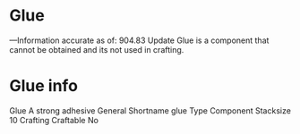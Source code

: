 # Glue

—Information accurate as of: 904.83 Update
Glue is a component that cannot be obtained and its not used in crafting.
# Glue info

Glue
A strong adhesive
General
Shortname
glue
Type
Component
Stacksize
10
Crafting
Craftable
No
